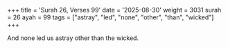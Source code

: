 +++
title = 'Surah 26, Verses 99'
date = '2025-08-30'
weight = 3031
surah = 26
ayah = 99
tags = ["astray", "led", "none", "other", "than", "wicked"]
+++

And none led us astray other than the wicked.
